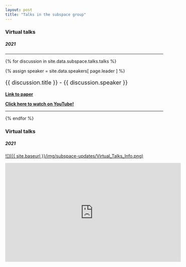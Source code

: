 ```yaml
---
layout: post
title: "Talks in the subspace group"
---
```


### Virtual talks
##### 2021
***
{% for discussion in site.data.subspace.talks.talks %}
<div class="text-left people-modal">
    <div class="modal-body">
        <div class="people-details">
            <div class="row">
                <div class="col-md-2 col-sm-2">
                    {% assign speaker = site.data.speakers[ page.leader ] %}
                    <div class="flow-img img-circle people-img" style="background-image: url({{ site.baseurl | append: '/img/people/' | append: discussion.speaker-img }})"></div>
                </div>
                <div class="col-lg-10 col-sm-10 details">
                    <p class="name" style="font-size: 18px"> {{ discussion.title }} 
                        <span class="position">- {{ discussion.speaker }}</span>
                    </p>
                    <p>
                        <a href="{{ discussion.paper-url }}" target="_blank">
                            <strong>Link to paper</strong>
                        </a>
                    </p>
                    <p>
                        <a href="{{ discussion.recording-url }}" target="_blank">
                            <strong>Click here to watch on YouTube!</strong>
                        </a>
                    </p>
                </div>
            </div>
        </div>
    </div>
</div>

***

{% endfor %}


<!--more-->

### Virtual talks
##### 2021
[![]({{ site.baseurl }}/img/subspace-updates/Virtual_Talks_Info.png)](https://www.youtube.com/playlist?list=PLADTemYh-7P3ih6KDbhvLEzsGnYcoez_x)


<iframe width="560" height="315" src="https://www.youtube.com/embed/videoseries?list=PLADTemYh-7P3ih6KDbhvLEzsGnYcoez_x" title="YouTube video player" frameborder="0" allow="accelerometer; autoplay; clipboard-write; encrypted-media; gyroscope; picture-in-picture" allowfullscreen></iframe>
